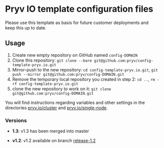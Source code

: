 # Pryv IO template configuration files

Please use this template as basis for future customer deployments and keep this up to date.

## Usage

1. Create new empty repository on GitHub named `config-DOMAIN`
2. Clone this repository: `git clone --bare git@github.com:pryv/config-template-pryv.io.git`
3. Mirror-push to the new repository: `cd config-template-pryv.io.git`, `git push --mirror git@github.com:pryv/config-DOMAIN.git`
4. Remove the temporary local repository you created in step 2: `cd ..`, `rm -rf config-template-pryv.io.git`
5. clone the new repository to work on it: `git clone git@github.com:pryv/config-DOMAIN.git`

You will find instructions regarding variables and other settings in the directories [pryv.io/cluster](pryv.io/cluster/) and [pryv.io/single-node](pryv.io/single-node/).

### Versions

- **1.3**: v1.3 has been merged into master

- **v1.2**: v1.2 available on branch [release-1.2](https://github.com/pryv/config-template-pryv.io/tree/release-1.2)
